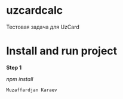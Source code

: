 # uzcardcalc

Тестовая задача для UzCard

# Install and run project

**Step 1**

_npm install_

`Muzaffardjan Karaev`